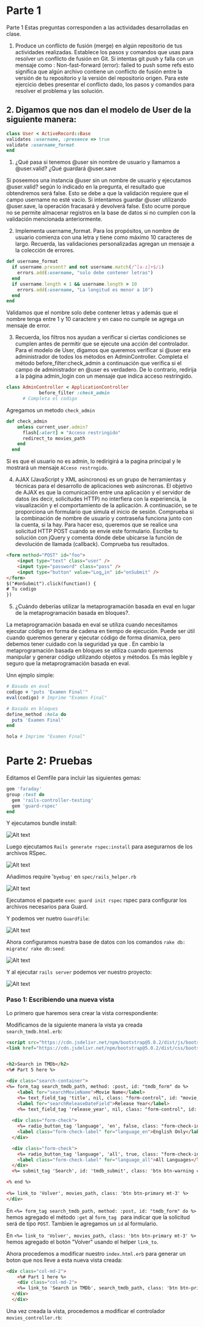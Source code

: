 # Parte 1

Parte 1
Estas preguntas corresponden a las actividades desarrolladas en clase.

1.	Produce un conflicto de fusión (merge) en algún repositorio de tus actividades realizadas. Establece los pasos y comandos que usas para resolver un conflicto de fusión en Git. Si intentas git push y falla con un mensaje como : Non-fast-forward (error): failed to push some refs esto significa que algún archivo contiene un conflicto de fusión entre la versión de tu repositorio y la versión del repositorio origen. Para este ejercicio debes presentar el conflicto dado, los pasos y comandos para resolver el problema y las solución.



## 2.	Digamos que nos dan el modelo de User de la siguiente manera: 
```ruby
class User < ActiveRecord::Base
validates :username, :presence => true
validate :username_format
end
```

1. ¿Qué pasa si tenemos @user sin nombre de usuario y llamamos a @user.valid? ¿Qué 	guardará @user.save 

Si poseemos una instancia @user sin un nombre de usuario y ejecutamos @user.valid? según lo indicado en la pregunta, el resultado que obtendremos será false. Esto se debe a que la validación requiere que el campo username no esté vacío. Si intentamos guardar @user utilizando @user.save, la operación fracasará y devolverá false. Esto ocurre porque no se permite almacenar registros en la base de datos si no cumplen con la validación mencionada anteriormente.

2. Implementa username_format. Para los propósitos, un nombre de usuario comienza 	con una letra y tiene como máximo 10 caracteres de largo. Recuerda, las validaciones 	personalizadas agregan un mensaje a la colección de errores.

```ruby
def username_format
  if username.present? and not username.match(/^[a-z]+$/i)
    errors.add(:username, "solo debe contener letras")
  end
  if username.length < 1 && username.length > 10
    errors.add(:username, "La longitud es menor a 10")
  end
end
```

Validamos que el nombre solo debe contener letras y además que el nombre tenga entre 1 y 10 caractere y en caso no cumple se agrega un mensaje de error.

3.	Recuerda, los filtros nos ayudan a verificar si ciertas condiciones se cumplen antes de permitir que se ejecute una acción del controlador. Para el modelo de User, digamos que queremos verificar si @user era administrador de todos los métodos en AdminController. Completa el método before_filter:check_admin a continuación que verifica si el campo de administrador en @user es verdadero. De lo contrario, redirija a la página admin_login con un mensaje que indica acceso restringido.
```ruby
class AdminController < ApplicationController
  	        before_filter :check_admin
      # Completa el codigo
```
Agregamos un metodo ``check_admin``

```ruby
def check_admin
    unless current_user.admin?
      flash[:alert] = "Acceso restringido"
      redirect_to movies_path
    end
  end
```

Si es que el usuario no es admin, lo redirigirá a la pagina principal y le mostrará un mensaje `ACceso restrngido`.

4.	 AJAX (JavaScript y XML asíncronos) es un grupo de herramientas y técnicas para el desarrollo de aplicaciones web asíncronas. El objetivo de AJAX es que la comunicación entre una aplicación y el servidor de datos (es decir, solicitudes HTTP) no interfiera con la experiencia, la visualización y el comportamiento de la aplicación. A continuación, se te proporciona un formulario que simula el inicio de sesión. Comprueba si la combinación de nombre de usuario y contraseña funciona junto con la cuenta, si la hay. Para hacer eso, queremos que se realice una solicitud HTTP POST cuando se envíe este formulario. Escribe tu solución con jQuery y comenta dónde debe ubicarse la función de devolución de llamada (callback). Comprueba tus resultados.

```html
<form method="POST" id="foo">
    <input type="text" class="user" />
    <input type="password" class="pass" />
    <input type="button" value="Log␣in" id="onSubmit" />
</form>
$("#onSubmit").click(function() {
# Tu codigo
})
```
5.	¿Cuándo deberías utilizar la metaprogramación basada en eval en lugar de la metaprogramación basada en bloques?.

La metaprogramación basada en eval se utiliza cuando necesitamos ejecutar código en forma de cadena en tiempo de ejecución. Puede ser útil cuando queremos generar y ejecutar código de forma dinamica, pero debemos tener cuidado con la seguridad ya que .
En cambio la metaprogramación basada en bloques se utiliza cuando queremos manipular y generar código utilizando objetos y métodos. Es más legible y seguro que la metaprogramación basada en eval.

Unn ejmplo simple:

```ruby
# Basada en eval
codigo = "puts 'Examen Final'"
eval(codigo) # Imprime "Examen Final"

# Basada en bloques
define_method :hola do
  puts 'Examen Final'
end

hola # Imprime "Examen Final"
```

# Parte 2: Pruebas
Editamos el Gemfile para incluir las siguientes gemas:
```ruby
gem 'faraday'  
group :test do
  gem 'rails-controller-testing'
  gem 'guard-rspec'                 
end
```
Y ejecutamos bundle install:

![Alt text](image.png)

Luego ejecutamos ``Rails generate rspec:install`` para asegurarnos de los archivos RSpec.

![Alt text](image-1.png)

Añadimos require '``byebug'``  en ``spec/rails_helper.rb``

![Alt text](image-2.png)

Ejecutamos el paquete ``exec guard init rspec`` rspec para configurar los archivos necesarios para Guard.

Y podemos ver nuetro ``Guardfile``:

![Alt text](image-3.png)

Ahora configuramos nuestra base de datos con los comandos ``rake db: migrate/ rake db:seed``:

![Alt text](image-4.png)

Y al ejecutar `rails server` podemos ver nuestro proyecto:

![Alt text](image-5.png)

### Paso 1: Escribiendo una nueva vista  

Lo primero que haremos sera crear la vista correspondiente:

Modificamos de la siguiente manera la vista ya creada `search_tmdb.html.erb`:

```html
<script src="https://cdn.jsdelivr.net/npm/bootstrap@5.0.2/dist/js/bootstrap.bundle.min.js" integrity="sha384-MrcW6ZMFYlzcLA8Nl+NtUVF0sA7MsXsP1UyJoMp4YLEuNSfAP+JcXn/tWtIaxVXM" crossorigin="anonymous"></script>
<link href="https://cdn.jsdelivr.net/npm/bootstrap@5.0.2/dist/css/bootstrap.min.css" rel="stylesheet" integrity="sha384-EVSTQN3/azprG1Anm3QDgpJLIm9Nao0Yz1ztcQTwFspd3yD65VohhpuuCOmLASjC" crossorigin="anonymous">


<h2>Search in TMDb</h2>
<%# Part 5 here %>

<div class="search-container">
<%= form_tag search_tmdb_path, method: :post, id: "tmdb_form" do %>
    <label for="searchMovieName">Movie Name</label>
    <%= text_field_tag 'title', nil, class: "form-control", id: "movie_title_field", placeholder: "Manhunter"%> 
    <label for="searchReleaseDateField">Release Year</label>
    <%= text_field_tag 'release_year', nil, class: "form-control", id: "movie_year_field", placeholder: "1986"%>
  
  <div class="form-check">
    <%= radio_button_tag 'language', 'en', false, class: "form-check-input" %>
    <label class="form-check-label" for="language_en">English Only</label>
  </div>

  <div class="form-check">
    <%= radio_button_tag 'language', 'all', true, class: "form-check-input" %>
    <label class="form-check-label" for="language_all">All Languages</label>
  </div>
  <%= submit_tag 'Search', id: 'tmdb_submit', class: 'btn btn-warning col-2' %>

<% end %>
  
<%= link_to 'Volver', movies_path, class: 'btn btn-primary mt-3' %>
</div>
```

En `<%= form_tag search_tmdb_path, method: :post, id: "tmdb_form" do %>` hemos agregado el método ``:get`` al ``form_tag `` para indicar que la solicitud será de tipo ``POST``. Tambien le agregamos un ``id`` al formulario.

En `<%= link_to 'Volver', movies_path, class: 'btn btn-primary mt-3' %>` hemos agregado el botón "Volver" usando el helper ``link_to``.

Ahora procedemos a modificar nuestro `index.html.erb` para generar un boton que nos lleve a esta nueva vista creada:

```html
<div class="col-md-2">
    <%# Part 1 here %>
    <div class="col-md-2">
    <%= link_to 'Search in TMDb', search_tmdb_path, class: 'btn btn-primary' %>
  </div>
  </div>
```


Una vez creada la vista, procedemos a modificar el controlador `movies_controller.rb`: